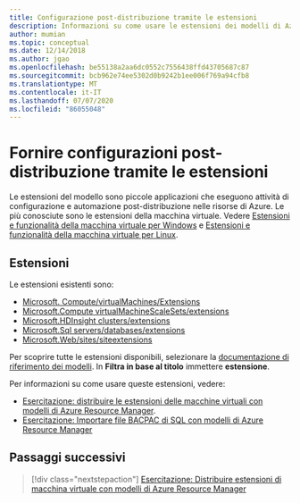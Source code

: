 ```yaml
---
title: Configurazione post-distribuzione tramite le estensioni
description: Informazioni su come usare le estensioni dei modelli di Azure Resource Manager per fornire configurazioni post-distribuzione.
author: mumian
ms.topic: conceptual
ms.date: 12/14/2018
ms.author: jgao
ms.openlocfilehash: be55138a2aa6dc0552c7556438ffd43705687c87
ms.sourcegitcommit: bcb962e74ee5302d0b9242b1ee006f769a94cfb8
ms.translationtype: MT
ms.contentlocale: it-IT
ms.lasthandoff: 07/07/2020
ms.locfileid: "86055048"
---
```

# <a name="provide-post-deployment-configurations-by-using-extensions"></a>Fornire configurazioni post-distribuzione tramite le estensioni

Le estensioni del modello sono piccole applicazioni che eseguono attività di configurazione e automazione post-distribuzione nelle risorse di Azure. Le più conosciute sono le estensioni della macchina virtuale. Vedere [Estensioni e funzionalità della macchina virtuale per Windows](../../virtual-machines/extensions/features-windows.md) e [Estensioni e funzionalità della macchina virtuale per Linux](../../virtual-machines/extensions/features-linux.md).

## <a name="extensions"></a>Estensioni

Le estensioni esistenti sono:

- [Microsoft. Compute/virtualMachines/Extensions](/azure/templates/microsoft.compute/2018-10-01/virtualmachines/extensions)
- [Microsoft.Compute virtualMachineScaleSets/extensions](/azure/templates/microsoft.compute/2018-10-01/virtualmachinescalesets/extensions)
- [Microsoft.HDInsight clusters/extensions](/azure/templates/microsoft.hdinsight/2018-06-01-preview/clusters)
- [Microsoft.Sql servers/databases/extensions](/azure/templates/microsoft.sql/2014-04-01/servers/databases/extensions) 
- [Microsoft.Web/sites/siteextensions](/azure/templates/microsoft.web/2016-08-01/sites/siteextensions)

Per scoprire tutte le estensioni disponibili, selezionare la [documentazione di riferimento dei modelli](/azure/templates/). In **Filtra in base al titolo** immettere **estensione**.

Per informazioni su come usare queste estensioni, vedere:

- [Esercitazione: distribuire le estensioni delle macchine virtuali con modelli di Azure Resource Manager](template-tutorial-deploy-vm-extensions.md).
- [Esercitazione: Importare file BACPAC di SQL con modelli di Azure Resource Manager](template-tutorial-deploy-sql-extensions-bacpac.md)

## <a name="next-steps"></a>Passaggi successivi

> [!div class="nextstepaction"]
> [Esercitazione: Distribuire estensioni di macchina virtuale con modelli di Azure Resource Manager](template-tutorial-deploy-vm-extensions.md)

